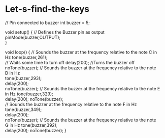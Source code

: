 # Let-s-find-the-keys
// Pin connected to buzzer
int buzzer = 5;

void setup() 
{
    // Defines the Buzzer pin as output 
    pinMode(buzzer,OUTPUT);    
}

void loop() 
{
    // Sounds the buzzer at the frequency relative to the note C in Hz
    tone(buzzer,261);    
    // Waits some time to turn off
    delay(200);
    //Turns the buzzer off
    noTone(buzzer); 
    // Sounds the buzzer at the frequency relative to the note D in Hz   
    tone(buzzer,293);             
    delay(200);    
    noTone(buzzer); 
    // Sounds the buzzer at the frequency relative to the note E in Hz
    tone(buzzer,329);      
    delay(200);
    noTone(buzzer);     
    // Sounds the buzzer at the frequency relative to the note F in Hz
    tone(buzzer,349);    
    delay(200);    
    noTone(buzzer); 
    // Sounds the buzzer at the frequency relative to the note G in Hz
    tone(buzzer,392);            
    delay(200);
    noTone(buzzer); 
}
